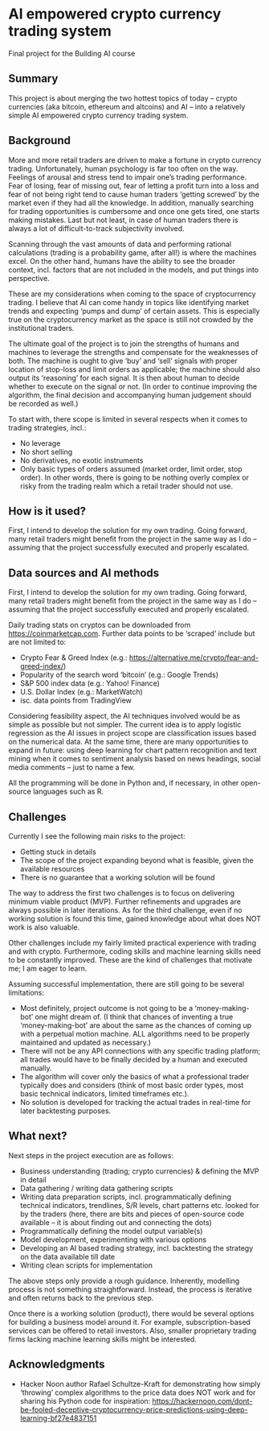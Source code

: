 # AI empowered crypto currency trading system

Final project for the Building AI course

## Summary

This project is about merging the two hottest topics of today – crypto currencies (aka bitcoin, ethereum and altcoins) and AI – into a relatively simple AI empowered crypto currency trading system.


## Background

More and more retail traders are driven to make a fortune in crypto currency trading. Unfortunately, human psychology is far too often on the way. Feelings of arousal and stress tend to impair one’s trading performance. Fear of losing, fear of missing out, fear of letting a profit turn into a loss and fear of not being right tend to cause human traders ‘getting screwed’ by the market even if they had all the knowledge. In addition, manually searching for trading opportunities is cumbersome and once one gets tired, one starts making mistakes. Last but not least, in case of human traders there is always a lot of difficult-to-track subjectivity involved.

Scanning through the vast amounts of data and performing rational calculations (trading is a probability game, after all!) is where the machines excel. On the other hand, humans have the ability to see the broader context, incl. factors that are not included in the models, and put things into perspective. 

These are my considerations when coming to the space of cryptocurrency trading. I believe that AI can come handy in topics like identifying market trends and expecting ‘pumps and dump’ of certain assets. This is especially true on the cryptocurrency market as the space is still not crowded by the institutional traders.

The ultimate goal of the project is to join the strengths of humans and machines to leverage the strengths and compensate for the weaknesses of both. The machine is ought to give ‘buy’ and ‘sell’ signals with proper location of stop-loss and limit orders as applicable; the machine should also output its ‘reasoning’ for each signal. It is then about human to decide whether to execute on the signal or not. (In order to continue improving the algorithm, the final decision and accompanying human judgement should be recorded as well.)

To start with, there scope is limited in several respects when it comes to trading strategies, incl.:
* No leverage
* No short selling
* No derivatives, no exotic instruments
* Only basic types of orders assumed (market order, limit order, stop order).
In other words, there is going to be nothing overly complex or risky from the trading realm which a retail trader should not use.


## How is it used?

First, I intend to develop the solution for my own trading. Going forward, many retail traders might benefit from the project in the same way as I do – assuming that the project successfully executed and properly escalated.


## Data sources and AI methods

First, I intend to develop the solution for my own trading. Going forward, many retail traders might benefit from the project in the same way as I do – assuming that the project successfully executed and properly escalated.

Daily trading stats on cryptos can be downloaded from https://coinmarketcap.com. Further data points to be ‘scraped’ include but are not limited to:
* Crypto Fear & Greed Index (e.g.: https://alternative.me/crypto/fear-and-greed-index/)
* Popularity of the search word ‘bitcoin’ (e.g.: Google Trends)
* S&P 500 index data (e.g.: Yahoo! Finance)
* U.S. Dollar Index (e.g.: MarketWatch)
* isc. data points from TradingView

Considering feasibility aspect, the AI techniques involved would be as simple as possible but not simpler. The current idea is to apply logistic regression as the AI issues in project scope are classification issues based on the numerical data. At the same time, there are many opportunities to expand in future: using deep learning for chart pattern recognition and text mining when it comes to sentiment analysis based on news headings, social media comments – just to name a few.

All the programming will be done in Python and, if necessary, in other open-source languages such as R.


## Challenges

Currently I see the following main risks to the project:
* Getting stuck in details
* The scope of the project expanding beyond what is feasible, given the available resources
* There is no guarantee that a working solution will be found

The way to address the first two challenges is to focus on delivering minimum viable product (MVP). Further refinements and upgrades are always possible in later iterations. As for the third challenge, even if no working solution is found this time, gained knowledge about what does NOT work is also valuable.

Other challenges include my fairly limited practical experience with trading and with crypto. Furthermore, coding skills and machine learning skills need to be constantly improved. These are the kind of challenges that motivate me; I am eager to learn.

Assuming successful implementation, there are still going to be several limitations:
* Most definitely, project outcome is not going to be a ‘money-making-bot’ one might dream of. (I think that chances of inventing a true ‘money-making-bot’ are about the same as the chances of coming up with a perpetual motion machine. ALL algorithms need to be properly maintained and updated as necessary.) 
* There will not be any API connections with any specific trading platform; all trades would have to be finally decided by a human and executed manually.
* The algorithm will cover only the basics of what a professional trader typically does and considers (think of most basic order types, most basic technical indicators, limited timeframes etc.).
* No solution is developed for tracking the actual trades in real-time for later backtesting purposes.


## What next?

Next steps in the project execution are as follows:
* Business understanding (trading; crypto currencies) & defining the MVP in detail
* Data gathering / writing data gathering scripts
* Writing data preparation scripts, incl. programmatically defining technical indicators, trendlines, S/R levels, chart patterns etc. looked for by the traders (here, there are bits and pieces of open-source code available – it is about finding out and connecting the dots)
* Programmatically defining the model output variable(s)
* Model development, experimenting with various options
* Developing an AI based trading strategy, incl. backtesting the strategy on the data available till date
* Writing clean scripts for implementation

The above steps only provide a rough guidance. Inherently, modelling process is not something straightforward. Instead, the process is iterative and often returns back to the previous step. 

Once there is a working solution (product), there would be several options for building a business model around it. For example, subscription-based services can be offered to retail investors. Also, smaller proprietary trading firms lacking machine learning skills might be interested. 


## Acknowledgments

* Hacker Noon author Rafael Schultze-Kraft for demonstrating how simply ‘throwing’ complex algorithms to the price data does NOT work and for sharing his Python code for inspiration: https://hackernoon.com/dont-be-fooled-deceptive-cryptocurrency-price-predictions-using-deep-learning-bf27e4837151 
